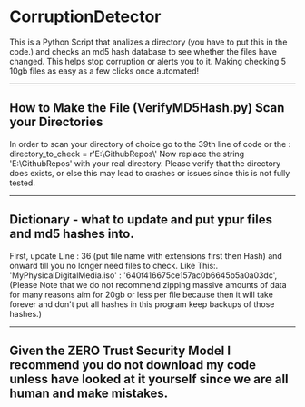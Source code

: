 # CorruptionDetector
This is a Python Script that analizes a directory (you have to put this in the code.) and checks an md5 hash database to see whether the files have changed. 
This helps stop corruption or alerts you to it. Making checking 5 10gb files as easy as a few clicks once automated!

--------------------------------------------------
How to Make the File (VerifyMD5Hash.py) Scan your Directories
--------------------------------------------------
In order to scan your directory of choice go to the 39th line of code or the    :    directory_to_check = r'E:\\GithubRepos\\'
Now replace the string 'E:\\GithubRepos' with your real directory. Please verify that the directory does exists, or else this may lead to crashes or issues since this is not fully tested.

--------------------------------------------------
Dictionary - what to update and put ypur files and md5 hashes into.
--------------------------------------------------

First, update Line : 36 (put file name with extensions first then Hash) and onward till you no longer need files to check.
Like This:.
    'MyPhysicalDigitalMedia.iso' : '640f416675ce157ac0b6645b5a0a03dc',          (Please Note that we do not recommend zipping massive amounts of data for many reasons aim for 20gb or less per file because then it will take forever and don't put all hashes in this program keep backups of those hashes.)

--------------------------------------------------
Given the ZERO Trust Security Model I recommend you do not download my code unless have looked at it yourself since we are all human and make mistakes.
--------------------------------------------------

